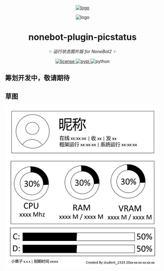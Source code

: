 <!-- markdownlint-disable MD033 MD036 MD041 -->

<div align="center">
  <a href="https://v2.nonebot.dev/store">
    <img src="https://github.com/A-kirami/nonebot-plugin-template/blob/resources/nbp_logo.png" width="180" height="180" alt="logo">
  </a>
  <br>
  <p>
    <img src="https://github.com/A-kirami/nonebot-plugin-template/blob/resources/NoneBotPlugin.svg" width="240" alt="logo">
  </p>
</div>

<div align="center">

# nonebot-plugin-picstatus

_✨ 运行状态图片版 for NoneBot2 ✨_

<a href="./LICENSE">
    <img src="https://img.shields.io/github/license/lgc2333/nonebot-plugin-picstatus.svg" alt="license">
</a>
<a href="https://pypi.python.org/pypi/nonebot-plugin-picstatus">
    <img src="https://img.shields.io/pypi/v/nonebot-plugin-picstatus.svg" alt="pypi">
</a>
<img src="https://img.shields.io/badge/python-3.8+-blue.svg" alt="python">

</div>

## 筹划开发中，敬请期待

## 草图

![草图](./%E8%8D%89%E5%9B%BE.png)

<!--
这是一个 nonebot2 插件项目的模板库, 你可以直接使用本模板创建你的 nonebot2 插件项目的仓库

模板库使用方法:

1. 点击仓库中的 "Use this template" 按钮, 输入仓库名与描述, 点击 " Create repository from template" 创建仓库
2. 在创建好的新仓库中, 在 "Add file" 菜单中选择 "Create new file", 在新文件名处输入`LICENSE`, 此时在右侧会出现一个 "Choose a license template" 按钮, 点击此按钮选择开源协议模板, 然后在最下方提交新文件到主分支
3. 全局替换`lgc2333`为仓库所有者 ID; 全局替换`nonebot-plugin-picstatus`为插件名; 全局替换`nonebot_plugin_picstatus`为包名; 修改 python 徽标中的版本为你插件的运行所需版本
4. 修改 README 中的插件名和插件描述, 并在下方填充相应的内容

## 📖 介绍

这里是插件的详细介绍部分

## 💿 安装

<details open>
<summary>[推荐] 使用 nb-cli 安装</summary>
在 nonebot2 项目的根目录下打开命令行, 输入以下指令即可安装

    nb plugin install nonebot-plugin-picstatus

</details>

<details>
<summary>使用包管理器安装</summary>
在 nonebot2 项目的插件目录下, 打开命令行, 根据你使用的包管理器, 输入相应的安装命令

<details>
<summary>pip</summary>

    pip install nonebot-plugin-picstatus

</details>
<details>
<summary>pdm</summary>

    pdm add nonebot-plugin-picstatus

</details>
<details>
<summary>poetry</summary>

    poetry add nonebot-plugin-picstatus

</details>
<details>
<summary>conda</summary>

    conda install nonebot-plugin-picstatus

</details>

打开 nonebot2 项目的 `bot.py` 文件, 在其中写入

    nonebot.load_plugin('nonebot_plugin_picstatus')

</details>

<details>
<summary>从 github 安装</summary>
在 nonebot2 项目的插件目录下, 打开命令行, 输入以下命令克隆此储存库

    git clone https://github.com/lgc2333/nonebot-plugin-picstatus.git

打开 nonebot2 项目的 `bot.py` 文件, 在其中写入

    nonebot.load_plugin('src.plugins.nonebot_plugin_picstatus')

</details>

## ⚙️ 配置

在 nonebot2 项目的`.env`文件中添加下表中的必填配置

|  配置项  | 必填 | 默认值 |   说明   |
| :------: | :--: | :----: | :------: |
| 配置项 1 |  是  |   无   | 配置说明 |
| 配置项 2 |  否  |   无   | 配置说明 |

## 🎉 使用

### 指令表

|  指令  | 权限 | 需要@ | 范围 |   说明   |
| :----: | :--: | :---: | :--: | :------: |
| 指令 1 | 主人 |  否   | 私聊 | 配置说明 |
| 指令 2 | 群员 |  是   | 群聊 | 配置说明 |

### 效果图

如果有效果图的话
-->
